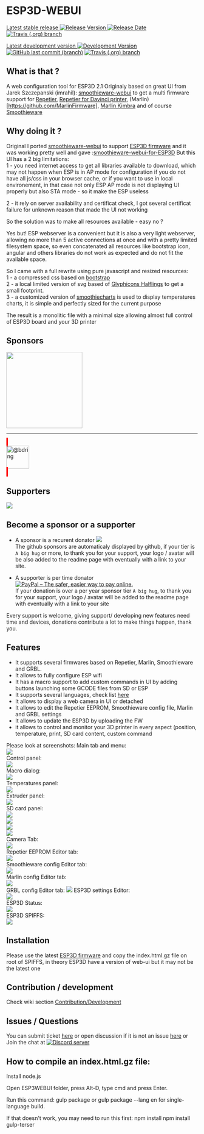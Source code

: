 # ESP3D-WEBUI 
[Latest stable release ![Release Version](https://img.shields.io/github/v/release/luc-github/ESP3D-WEBUI?color=green&include_prereleases&style=plastic) ![Release Date](https://img.shields.io/github/release-date/luc-github/ESP3D-WEBUI.svg?style=plastic)](https://github.com/luc-github/ESP3D-WEBUI/releases/latest/) [![Travis (.org) branch](https://img.shields.io/travis/luc-github/ESP3D-WEBUI/2.1?style=plastic)](https://travis-ci.org/github/luc-github/ESP3D-WEBUI)   

[Latest development version ![Development Version](https://img.shields.io/badge/Devt-v3.0-yellow?style=plastic) ![GitHub last commit (branch)](https://img.shields.io/github/last-commit/luc-github/ESP3D-WEBUI/3.0?style=plastic)](https://github.com/luc-github/ESP3D-WEBUI/tree/3.0) [![Travis (.org) branch](https://img.shields.io/travis/luc-github/ESP3D-WEBUI/3.0?style=plastic)](https://travis-ci.org/github/luc-github/ESP3D-WEBUI)     

## What is that ?
A web configuration tool for ESP3D 2.1
Originaly based on great UI from Jarek Szczepanski (imrahil): [smoothieware-webui](http://imrahil.github.io/smoothieware-webui/) to get a multi firmware support for [Repetier](https://github.com/repetier/Repetier-Firmware), [Repetier for Davinci printer](https://github.com/luc-github/Repetier-Firmware-0.92), (Marlin)[https://github.com/MarlinFirmware], [Marlin Kimbra](https://github.com/MagoKimbra/MarlinKimbra) and of course [Smoothieware](https://github.com/Smoothieware/Smoothieware)

## Why doing it ?
Original I ported [smoothieware-webui](http://imrahil.github.io/smoothieware-webui/) to support [ESP3D firmware](https://github.com/luc-github/ESP3D) and it was working pretty well and gave :[smoothieware-webui-for-ESP3D](https://github.com/luc-github/smoothieware-webui-for-ESP3D) 
But this UI has a 2 big limitations:    
1 - you need internet access to get all libraries available to download, which may not happen when ESP is in AP mode for configuration if you do not have all js/css in your browser cache, or if you want to use in local environement, in that case not only ESP AP mode is not displaying UI properly but also STA mode - so it make the ESP useless

2 - it rely on server availability and certificat check, I got several certificat failure for unknown reason that made the UI not working

So the solution was to make all resources available - easy no ?

Yes but!  ESP webserver is a convenient but it is also a very light webserver, allowing no more than 5 active connections at once and with a pretty limited filesystem space, so even concatenated all resources like bootstrap icon, angular and others libraries do not work as expected and do not fit the available space.

So I came with a full rewrite using pure javascript and resized resources:    
1 - a compressed css based on [bootstrap](http://getbootstrap.com/css/)   
2 - a local limited version of svg based of [Glyphicons Halflings](http://glyphicons.com/) to get a small footprint.    
3 - a customized version of [smoothiecharts](http://smoothiecharts.org/) is used to display temperatures charts, it is simple and perfectly sized for the current purpose   

The result is a monolitic file with a minimal size allowing almost full control of ESP3D board and your 3D printer

## Sponsors 
[<img width="200px" src="https://raw.githubusercontent.com/luc-github/ESP3D/3.0/images/sponsors-supporters/FYSETC/LOGO.png">](https://www.fysetc.com/)  
<hr/>
<a href="https://github.com//bdring" style="border: solid 4px red" ><div class="CircleBadge CircleBadge--medium bg-gray-dark">
  <img height="60" width="60" alt="@bdring" class="CircleBadge-icon" src="https://user-images.githubusercontent.com/8822552/84999946-1078ac80-b152-11ea-84ce-84803b1ab02e.png"></div></a>

## Supporters
[<img src="https://raw.githubusercontent.com/luc-github/ESP3D/3.0/images/sponsors-supporters/PanucattDevices/Panucatt.jpg" />](http://www.panucatt.com/)


## Become a sponsor or a supporter
 * A sponsor is a recurent donator [<img src="https://raw.githubusercontent.com/luc-github/ESP3D/3.0/images/sponsors-supporters/sponsor.PNG" />](https://github.com/sponsors/luc-github)   
 The github sponsors are automaticaly displayed by github, if your tier is `A big hug` or more, to thank you for your support, your logo / avatar will be also added to the readme page with eventually with a link to your site.    

 * A supporter is per time donator [<img src="https://www.paypalobjects.com/en_US/i/btn/btn_donateCC_LG_global.gif" border="0" alt="PayPal – The safer, easier way to pay online.">](https://www.paypal.com/cgi-bin/webscr?cmd=_s-xclick&hosted_button_id=Y8FFE7NA4LJWQ)    
 If your donation is over a per year sponsor tier `A big hug`, to thank you for your support, your logo / avatar will be added to the readme page with eventually with a link to your site    

 Every support is welcome, giving support/ developing new features need time and devices, donations contribute a lot to make things happen, thank you.

## Features
- It supports several firmwares based on Repetier, Marlin, Smoothieware and GRBL.
- It allows to fully configure ESP wifi
- It has a macro support to add custom commands in UI by adding buttons launching some GCODE files from SD or ESP 
- It supports several languages, check list [here](https://github.com/luc-github/ESP3D-WEBUI/wiki/Translation-support)
- It allows to display a web camera in UI or detached
- It allows to edit the Repetier EEPROM, Smoothieware config file, Marlin and GRBL settings
- It allows to update the ESP3D by uploading the FW
- it allows to control and monitor your 3D printer in every aspect (position, temperature, print, SD card content, custom command

Please look at screenshots:
Main tab and menu:   
<img src='https://raw.githubusercontent.com/luc-github/ESP3D-WEBUI/master/images/Full1.PNG'/>   
Control panel:  
<img src='https://raw.githubusercontent.com/luc-github/ESP3D-WEBUI/master/images/controls.PNG'/>  
Macro dialog:   
<img src='https://raw.githubusercontent.com/luc-github/ESP3D-WEBUI/master/images/Macro.PNG'/>   
Temperatures panel:   
<img src='https://raw.githubusercontent.com/luc-github/ESP3D-WEBUI/master/images/temperatures.PNG'/>   
Extruder panel:   
<img src='https://raw.githubusercontent.com/luc-github/ESP3D-WEBUI/master/images/esxtruders.PNG'/>  
SD card panel:   
<img src='https://raw.githubusercontent.com/luc-github/ESP3D-WEBUI/master/images/SD1.PNG'/>  
<img src='https://raw.githubusercontent.com/luc-github/ESP3D-WEBUI/master/images/SD1.5.PNG'/>   
<img src='https://raw.githubusercontent.com/luc-github/ESP3D-WEBUI/master/images/SD2.PNG'/>  
<img src='https://raw.githubusercontent.com/luc-github/ESP3D-WEBUI/master/images/SD-Dir.PNG'/>  
Camera Tab:   
<img src='https://raw.githubusercontent.com/luc-github/ESP3D-WEBUI/master/images/Camera.PNG'/>  
Repetier EEPROM Editor tab:  
<img src='https://raw.githubusercontent.com/luc-github/ESP3D-WEBUI/master/images/Repetier.PNG'/>  
Smoothieware config Editor tab:  
<img src='https://raw.githubusercontent.com/luc-github/ESP3D-WEBUI/master/images/smoothieware.PNG'/>  
Marlin config Editor tab:  
<img src='https://raw.githubusercontent.com/luc-github/ESP3D-WEBUI/master/images/Marlin.PNG'/>  
GRBL config Editor tab: 
<img src='https://user-images.githubusercontent.com/8822552/37540735-60bada08-2958-11e8-92ee-69aee4b83e7a.png'/> 
ESP3D settings Editor:   
<img src='https://raw.githubusercontent.com/luc-github/ESP3D-WEBUI/master/images/ESP3D1.PNG'/>  
ESP3D Status:   
<img src='https://raw.githubusercontent.com/luc-github/ESP3D-WEBUI/master/images/status.PNG'/>   
ESP3D SPIFFS:   
<img src='https://raw.githubusercontent.com/luc-github/ESP3D-WEBUI/master/images/SPIFFS.PNG'/>   


## Installation
Please use the latest [ESP3D firmware](https://github.com/luc-github/ESP3D/tree/2.1.x) and copy the index.html.gz file on root of SPIFFS, in theory ESP3D have a version of web-ui but it may not be the latest one

## Contribution / development
Check wiki section [Contribution/Development](https://github.com/luc-github/ESP3D-WEBUI/wiki/Compilation---Development)

## Issues / Questions
You can submit ticket [here](https://github.com/luc-github/ESP3D-WEBUI/issues) or open discussion if it is not an issue [here](https://github.com/luc-github/ESP3D-WEBUI/discussions) or Join the chat at [![Discord server](https://img.shields.io/discord/752822148795596940?color=blue&label=discord&logo=discord)](https://discord.gg/Z4ujTwE)   

## How to compile an index.html.gz file:
Install node.js

Open ESP3WEBUI folder, press Alt-D, type cmd and press Enter.

Run this command:
gulp package
or
gulp package --lang en
for single-language build. 

If that doesn't work, you may need to run this first:
npm install
npm install gulp-terser

 
